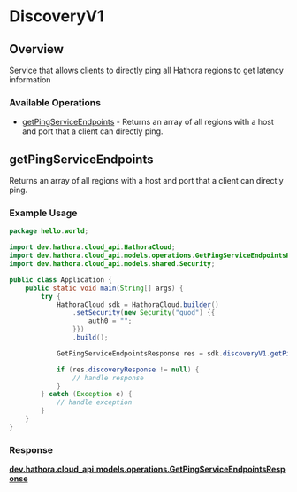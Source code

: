 # DiscoveryV1

## Overview

Service that allows clients to directly ping all Hathora regions to get latency information

### Available Operations

* [getPingServiceEndpoints](#getpingserviceendpoints) - Returns an array of all regions with a host and port that a client can directly ping.

## getPingServiceEndpoints

Returns an array of all regions with a host and port that a client can directly ping.

### Example Usage

```java
package hello.world;

import dev.hathora.cloud_api.HathoraCloud;
import dev.hathora.cloud_api.models.operations.GetPingServiceEndpointsResponse;
import dev.hathora.cloud_api.models.shared.Security;

public class Application {
    public static void main(String[] args) {
        try {
            HathoraCloud sdk = HathoraCloud.builder()
                .setSecurity(new Security("quod") {{
                    auth0 = "";
                }})
                .build();

            GetPingServiceEndpointsResponse res = sdk.discoveryV1.getPingServiceEndpoints();

            if (res.discoveryResponse != null) {
                // handle response
            }
        } catch (Exception e) {
            // handle exception
        }
    }
}
```


### Response

**[dev.hathora.cloud_api.models.operations.GetPingServiceEndpointsResponse](../../models/operations/GetPingServiceEndpointsResponse.md)**

